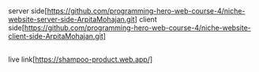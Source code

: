 ##
server side[https://github.com/programming-hero-web-course-4/niche-website-server-side-ArpitaMohajan.git]
client side[https://github.com/programming-hero-web-course-4/niche-website-client-side-ArpitaMohajan.git]
##
live link[https://shampoo-product.web.app/]


